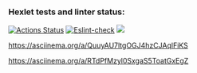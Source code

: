 ### Hexlet tests and linter status:
[![Actions Status](https://github.com/Kaibl/frontend-project-lvl1/workflows/hexlet-check/badge.svg)](https://github.com/Kaibl/frontend-project-lvl1/actions)
[![Eslint-check](https://github.com/Kaibl/frontend-project-lvl1/actions/workflows/Esclint-check.yml/badge.svg)](https://github.com/Kaibl/frontend-project-lvl1/actions/workflows/Esclint-check.yml)
<a href="https://codeclimate.com/github/codeclimate/codeclimate/maintainability"><img src="https://api.codeclimate.com/v1/badges/a99a88d28ad37a79dbf6/maintainability" /></a>

https://asciinema.org/a/QuuyAU7ltgOGJ4hzCJAqlFiKS

https://asciinema.org/a/RTdPfMzyl0SxgaS5ToatGxEgZ